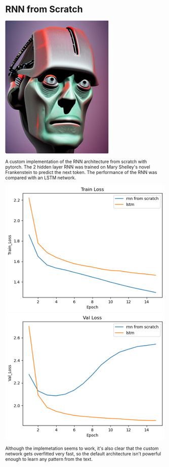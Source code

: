 # RNN from Scratch 

![generated with d-id.com](imgs/frankensteins_robot.png)

A custom implementation of the RNN architecture from scratch with pytorch. The 2 hidden layer RNN was trained on Mary Shelley's novel Frankenstein to predict the next token. The performance of the RNN was compared with an LSTM network.

![](imgs/train_loss.png)
![](imgs/val_loss.png)

Although the implemetation seems to work, it's also clear that the custom network gets overfitted very fast, so the default architecture isn't powerful enough to learn any pattern from the text. 
